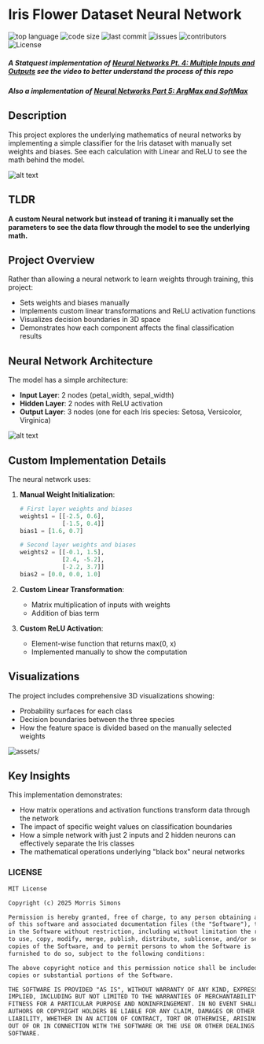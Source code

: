 # Iris Flower Dataset Neural Network 

![top language](https://img.shields.io/github/languages/top/gpt-null/template)
![code size](https://img.shields.io/github/languages/code-size/gpt-null/template)
![last commit](https://img.shields.io/github/last-commit/gpt-null/template)
![issues](https://img.shields.io/github/issues/gpt-null/template)
![contributors](https://img.shields.io/github/contributors/gpt-null/template)
![License](https://img.shields.io/github/license/gpt-null/template)

##### **A Statquest implementation of [Neural Networks Pt. 4: Multiple Inputs and Outputs](https://www.youtube.com/watch?v=83LYR-1IcjA&list=PLblh5JKOoLUIxGDQs4LFFD--41Vzf-ME1&index=9)** see the video to better understand the process of this repo
##### **Also a implementation of [Neural Networks Part 5: ArgMax and SoftMax](https://youtu.be/KpKog-L9veg?si=ue6ZtYQ0npXg6O7t)**
## Description
This project explores the underlying mathematics of neural networks by implementing a simple classifier for the Iris dataset with manually set weights and biases. See each calculation with Linear and ReLU to see the math behind the model.

![alt text](assets/iris_dataset_image.png)

## TLDR
**A custom Neural network but instead of traning it i manually set the parameters to see the data flow through the model to see the underlying math.**

## Project Overview

Rather than allowing a neural network to learn weights through training, this project:
- Sets weights and biases manually
- Implements custom linear transformations and ReLU activation functions
- Visualizes decision boundaries in 3D space
- Demonstrates how each component affects the final classification results

## Neural Network Architecture

The model has a simple architecture:
- **Input Layer**: 2 nodes (petal_width, sepal_width)
- **Hidden Layer**: 2 nodes with ReLU activation
- **Output Layer**: 3 nodes (one for each Iris species: Setosa, Versicolor, Virginica)

![alt text](assets/output-onlinepngtools.png)

## Custom Implementation Details

The neural network uses:

1. **Manual Weight Initialization**:
   ```python
   # First layer weights and biases
   weights1 = [[-2.5, 0.6],
               [-1.5, 0.4]]
   bias1 = [1.6, 0.7]
   
   # Second layer weights and biases
   weights2 = [[-0.1, 1.5],
               [2.4, -5.2],
               [-2.2, 3.7]]
   bias2 = [0.0, 0.0, 1.0]
   ```

2. **Custom Linear Transformation**:
   - Matrix multiplication of inputs with weights
   - Addition of bias term
   
3. **Custom ReLU Activation**:
   - Element-wise function that returns max(0, x)
   - Implemented manually to show the computation

## Visualizations

The project includes comprehensive 3D visualizations showing:
- Probability surfaces for each class
- Decision boundaries between the three species
- How the feature space is divided based on the manually selected weights

![assets/](assets/output.png)

## Key Insights

This implementation demonstrates:
- How matrix operations and activation functions transform data through the network
- The impact of specific weight values on classification boundaries
- How a simple network with just 2 inputs and 2 hidden neurons can effectively separate the Iris classes
- The mathematical operations underlying "black box" neural networks




### LICENSE

```markdown
MIT License

Copyright (c) 2025 Morris Simons

Permission is hereby granted, free of charge, to any person obtaining a copy
of this software and associated documentation files (the "Software"), to deal
in the Software without restriction, including without limitation the rights
to use, copy, modify, merge, publish, distribute, sublicense, and/or sell
copies of the Software, and to permit persons to whom the Software is
furnished to do so, subject to the following conditions:

The above copyright notice and this permission notice shall be included in all
copies or substantial portions of the Software.

THE SOFTWARE IS PROVIDED "AS IS", WITHOUT WARRANTY OF ANY KIND, EXPRESS OR
IMPLIED, INCLUDING BUT NOT LIMITED TO THE WARRANTIES OF MERCHANTABILITY,
FITNESS FOR A PARTICULAR PURPOSE AND NONINFRINGEMENT. IN NO EVENT SHALL THE
AUTHORS OR COPYRIGHT HOLDERS BE LIABLE FOR ANY CLAIM, DAMAGES OR OTHER
LIABILITY, WHETHER IN AN ACTION OF CONTRACT, TORT OR OTHERWISE, ARISING FROM,
OUT OF OR IN CONNECTION WITH THE SOFTWARE OR THE USE OR OTHER DEALINGS IN THE
SOFTWARE.
```
